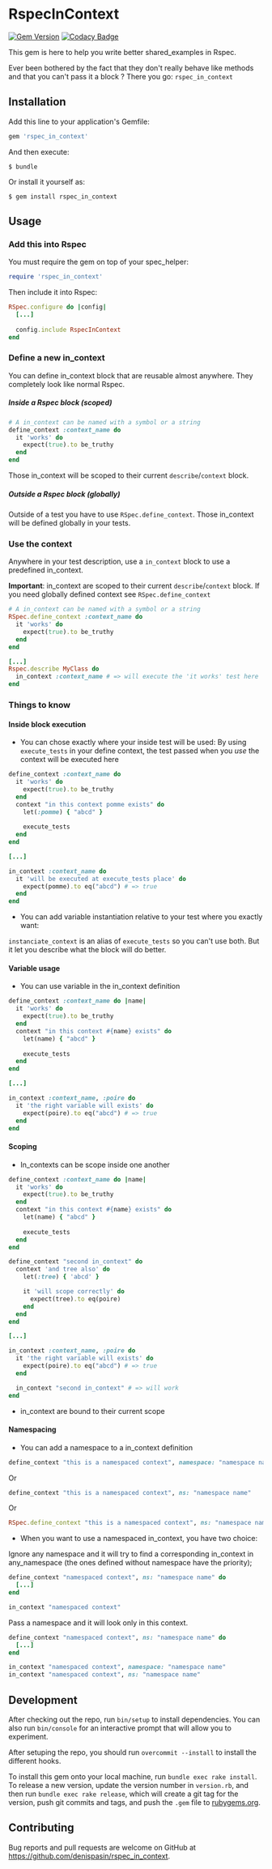 # RspecInContext

[![Gem Version](https://badge.fury.io/rb/rspec_in_context.svg)](https://badge.fury.io/rb/rspec_in_context)
[![Codacy Badge](https://api.codacy.com/project/badge/Grade/7ee82740e840412b864574851aa44f16)](https://www.codacy.com/project/denis-pasin/rspec_in_context/dashboard?utm_source=github.com&amp;utm_medium=referral&amp;utm_content=denispasin/rspec_in_context&amp;utm_campaign=Badge_Grade_Dashboard)


This gem is here to help you write better shared_examples in Rspec.

Ever been bothered by the fact that they don't really behave like methods and that you can't pass it a block ? There you go: `rspec_in_context`

## Installation

Add this line to your application's Gemfile:

```ruby
gem 'rspec_in_context'
```

And then execute:

    $ bundle

Or install it yourself as:

    $ gem install rspec_in_context

## Usage

### Add this into Rspec

You must require the gem on top of your spec_helper:
```ruby
require 'rspec_in_context'
```

Then include it into Rspec:
```ruby
RSpec.configure do |config|
  [...]
  
  config.include RspecInContext
end
```

### Define a new in_context

You can define in_context block that are reusable almost anywhere.
They completely look like normal Rspec.

##### Inside a Rspec block (scoped)

```ruby
# A in_context can be named with a symbol or a string
define_context :context_name do
  it 'works' do
    expect(true).to be_truthy
  end
end
```

Those in_context will be scoped to their current `describe`/`context` block.

##### Outside a Rspec block (globally)

Outside of a test you have to use `RSpec.define_context`. Those in_context will be defined globally in your tests.


### Use the context

Anywhere in your test description, use a `in_context` block to use a predefined in_context.

**Important**: in_context are scoped to their current `describe`/`context` block. If you need globally defined context see `RSpec.define_context`

```ruby
# A in_context can be named with a symbol or a string
RSpec.define_context :context_name do
  it 'works' do
    expect(true).to be_truthy
  end
end

[...]
Rspec.describe MyClass do
  in_context :context_name # => will execute the 'it works' test here
end
```

### Things to know

#### Inside block execution

* You can chose exactly where your inside test will be used:
By using `execute_tests` in your define context, the test passed when you *use* the context will be executed here

```ruby
define_context :context_name do
  it 'works' do
    expect(true).to be_truthy
  end
  context "in this context pomme exists" do
    let(:pomme) { "abcd" }
    
    execute_tests
  end
end

[...]

in_context :context_name do
  it 'will be executed at execute_tests place' do
    expect(pomme).to eq("abcd") # => true
  end
end
```

* You can add variable instantiation relative to your test where you exactly want:

`instanciate_context` is an alias of `execute_tests` so you can't use both.
But it let you describe what the block will do better.

#### Variable usage

* You can use variable in the in_context definition

```ruby
define_context :context_name do |name|
  it 'works' do
    expect(true).to be_truthy
  end
  context "in this context #{name} exists" do
    let(name) { "abcd" }
    
    execute_tests
  end
end

[...]

in_context :context_name, :poire do
  it 'the right variable will exists' do
    expect(poire).to eq("abcd") # => true
  end
end
```

#### Scoping

* In_contexts can be scope inside one another

```ruby
define_context :context_name do |name|
  it 'works' do
    expect(true).to be_truthy
  end
  context "in this context #{name} exists" do
    let(name) { "abcd" }
    
    execute_tests
  end
end

define_context "second in_context" do
  context 'and tree also' do
    let(:tree) { 'abcd' }

    it 'will scope correctly' do
      expect(tree).to eq(poire)
    end
  end
end

[...]

in_context :context_name, :poire do
  it 'the right variable will exists' do
    expect(poire).to eq("abcd") # => true
  end

  in_context "second in_context" # => will work
end
```

* in_context are bound to their current scope

#### Namespacing

* You can add a namespace to a in_context definition

```ruby
define_context "this is a namespaced context", namespace: "namespace name"
```
Or
```ruby
define_context "this is a namespaced context", ns: "namespace name"
```
Or
```ruby
RSpec.define_context "this is a namespaced context", ns: "namespace name"
```

* When you want to use a namespaced in_context, you have two choice:

Ignore any namespace and it will try to find a corresponding in_context in any_namespace (the ones defined without namespace have the priority);
```ruby
define_context "namespaced context", ns: "namespace name" do
  [...]
end

in_context "namespaced context"
```

Pass a namespace and it will look only in this context.
```ruby
define_context "namespaced context", ns: "namespace name" do
  [...]
end

in_context "namespaced context", namespace: "namespace name"
in_context "namespaced context", ns: "namespace name"
```

## Development


After checking out the repo, run `bin/setup` to install dependencies. You can also run `bin/console` for an interactive prompt that will allow you to experiment.

After setuping the repo, you should run `overcommit --install` to install the different hooks.

To install this gem onto your local machine, run `bundle exec rake install`. To release a new version, update the version number in `version.rb`, and then run `bundle exec rake release`, which will create a git tag for the version, push git commits and tags, and push the `.gem` file to [rubygems.org](https://rubygems.org).

## Contributing

Bug reports and pull requests are welcome on GitHub at https://github.com/denispasin/rspec_in_context.
